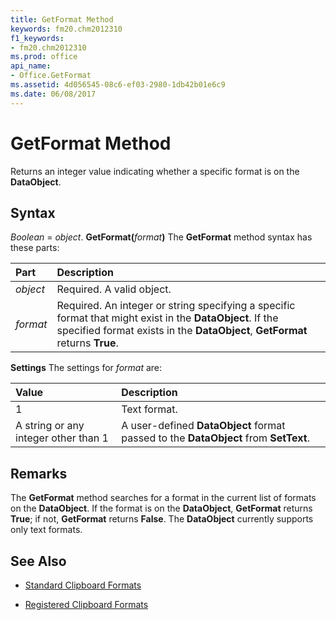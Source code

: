 ```yaml
---
title: GetFormat Method
keywords: fm20.chm2012310
f1_keywords:
- fm20.chm2012310
ms.prod: office
api_name:
- Office.GetFormat
ms.assetid: 4d056545-08c6-ef03-2980-1db42b01e6c9
ms.date: 06/08/2017
---
```



# GetFormat Method



Returns an integer value indicating whether a specific format is on the **DataObject**.

## Syntax

_Boolean_ = _object_. **GetFormat(**_format_**)**
The  **GetFormat** method syntax has these parts:


|**Part**|**Description**|
|:-----|:-----|
| _object_|Required. A valid object.|
| _format_|Required. An integer or string specifying a specific format that might exist in the  **DataObject**. If the specified format exists in the **DataObject**, **GetFormat** returns **True**.|

 **Settings**
The settings for  _format_ are:


|**Value**|**Description**|
|:-----|:-----|
|1|Text format.|
|A string or any integer other than 1|A user-defined  **DataObject** format passed to the **DataObject** from **SetText**.|

## Remarks

The  **GetFormat** method searches for a format in the current list of formats on the **DataObject**. If the format is on the **DataObject**, **GetFormat** returns **True**; if not, **GetFormat** returns **False**.
The  **DataObject** currently supports only text formats.

## See Also

- [Standard Clipboard Formats](https://msdn.microsoft.com/f0af4e61-7ef1-4263-b2c5-e4114515124f)

- [Registered Clipboard Formats](https://msdn.microsoft.com/en-us/library/ms649013.aspx)
